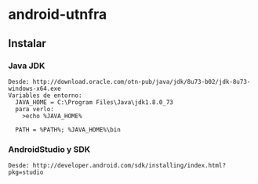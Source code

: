 # android-utnfra

## Instalar

### Java JDK
    Desde: http://download.oracle.com/otn-pub/java/jdk/8u73-b02/jdk-8u73-windows-x64.exe 
    Variables de entorno:
      JAVA_HOME = C:\Program Files\Java\jdk1.8.0_73
      para verlo:
        >echo %JAVA_HOME%
        
      PATH = %PATH%; %JAVA_HOME%\bin
    
### AndroidStudio y SDK
    Desde: http://developer.android.com/sdk/installing/index.html?pkg=studio
